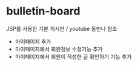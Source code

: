 # bulletin-board
JSP를 사용한 기본 게시판 / youtube 동빈나 참조
  - 마이페이지 추가
  - 마이페이지에서 회원정보 수정기능 추가
  - 마이페이지에서 회원이 작성한 글 확인하기 기능 추가
